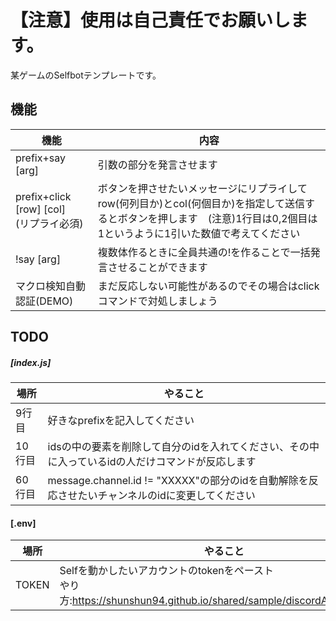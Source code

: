 # 【注意】使用は自己責任でお願いします。
某ゲームのSelfbotテンプレートです。

## 機能
|機能|内容|
|----|----|
|prefix+say [arg]|引数の部分を発言させます|
|prefix+click [row] [col]<br>(リプライ必須)|ボタンを押させたいメッセージにリプライしてrow(何列目か)とcol(何個目か)を指定して送信するとボタンを押します　(注意)1行目は0,2個目は1というように1引いた数値で考えてください|
|!say [arg]|複数体作るときに全員共通の!を作ることで一括発言させることができます|
|マクロ検知自動認証(DEMO)|まだ反応しない可能性があるのでその場合はclickコマンドで対処しましょう|

## TODO
##### [index.js]
|場所|やること|
|----|----|
|9行目|好きなprefixを記入してください|
|10行目|idsの中の要素を削除して自分のidを入れてください、その中に入っているidの人だけコマンドが反応します|
|60行目|message.channel.id != "XXXXX"の部分のidを自動解除を反応させたいチャンネルのidに変更してください|

#### [.env]
|場所|やること|
|----|----|
|TOKEN|Selfを動かしたいアカウントのtokenをペースト<br>やり方:https://shunshun94.github.io/shared/sample/discordAccountToken|
